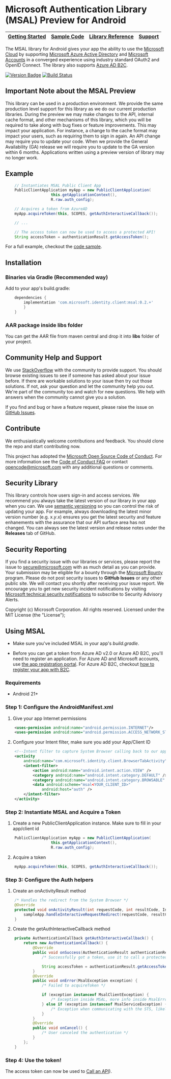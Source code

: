 Microsoft Authentication Library (MSAL) Preview for Android
==============================================

| [Getting Started](https://docs.microsoft.com/en-us/azure/active-directory/develop/guidedsetups/active-directory-mobileanddesktopapp-android-intro) | [Sample Code](https://github.com/Azure-Samples/active-directory-android-native-v2) | [Library Reference](http://javadoc.io/doc/com.microsoft.identity.client/msal) | [Support](README.md#community-help-and-support)
| --- | --- | --- | --- |

The MSAL library for Android gives your app the ability to use the [Microsoft Cloud](https://cloud.microsoft.com) by supporting [Microsoft Azure Active Directory](https://azure.microsoft.com/en-us/services/active-directory/) and [Microsoft Accounts](https://account.microsoft.com) in a converged experience using industry standard OAuth2 and OpenID Connect. The library also supports [Azure AD B2C](https://azure.microsoft.com/services/active-directory-b2c/).

[![Version Badge](https://img.shields.io/maven-central/v/com.microsoft.identity.client/msal.svg)](http://repo1.maven.org/maven2/com/microsoft/identity/client/msal/)
[![Build Status](https://travis-ci.org/AzureAD/microsoft-authentication-library-for-android.svg?branch=master)](https://travis-ci.org/AzureAD/microsoft-authentication-library-for-android)

## Important Note about the MSAL Preview

This library can be used in a production environment. We provide the same production level support for this library as we do our current production libraries. During the preview we may make changes to the API, internal cache format, and other mechanisms of this library, which you will be required to take along with bug fixes or feature improvements. This may impact your application. For instance, a change to the cache format may impact your users, such as requiring them to sign in again. An API change may require you to update your code. When we provide the General Availability (GA) release we will require you to update to the GA version within 6 months. Applications written using a preview version of library may no longer work.

## Example

```Java
    // Instantiates MSAL Public Client App
    PublicClientApplication myApp = new PublicClientApplication(
                    this.getApplicationContext(),
                    R.raw.auth_config);

    // Acquires a token from AzureAD 
    myApp.acquireToken(this, SCOPES, getAuthInteractiveCallback());

    // ...

    // The access token can now be used to access a protected API!
    String accessToken = authenticationResult.getAccessToken();
```

For a full example, checkout the [code sample](https://github.com/Azure-Samples/active-directory-android-native-v2).

## Installation

### Binaries via Gradle (Recommended way)

Add to your app's build.gradle:

```gradle
    dependencies {
        implementation 'com.microsoft.identity.client:msal:0.2.+'
        }
    }
```

### AAR package inside libs folder
You can get the AAR file from maven central and drop it into **libs** folder of your project.

## Community Help and Support

We use [StackOverflow](http://stackoverflow.com/questions/tagged/msal) with the community to provide support. You should browse existing issues to see if someone has asked about your issue before. If there are workable solutions to your issue then try out those solutions. If not, ask your question and let the community help you out. We're part of the community too and watch for new questions. We help with answers when the community cannot give you a solution.

If you find and bug or have a feature request, please raise the issue on [GitHub Issues](../../issues). 

## Contribute

We enthusiastically welcome contributions and feedback. You should clone the repo and start contributing now. 

This project has adopted the [Microsoft Open Source Code of Conduct](https://opensource.microsoft.com/codeofconduct/). For more information see the [Code of Conduct FAQ](https://opensource.microsoft.com/codeofconduct/faq/) or contact [opencode@microsoft.com](mailto:opencode@microsoft.com) with any additional questions or comments.

## Security Library

This library controls how users sign-in and access services. We recommend you always take the latest version of our library in your app when you can. We use [semantic versioning](http://semver.org) so you can control the risk of updating your app. For example, always downloading the latest minor version number (e.g. x.*y*.x) ensures you get the latest security and feature enhanements with the assurance that our API surface area has not changed. You can always see the latest version and release notes under the **Releases** tab of GitHub.

## Security Reporting

If you find a security issue with our libraries or services, please report the issue to [secure@microsoft.com](mailto:secure@microsoft.com) with as much detail as you can provide. Your submission may be eligible for a bounty through the [Microsoft Bounty](http://aka.ms/bugbounty) program. Please do not post security issues to **GitHub Issues** or any other public site. We will contact you shortly after receiving your issue report. We encourage you to get new security incident notifications by visiting [Microsoft technical security notifications](https://technet.microsoft.com/en-us/security/dd252948) to subscribe to Security Advisory Alerts.


Copyright (c) Microsoft Corporation.  All rights reserved. Licensed under the MIT License (the "License");

## Using MSAL

- Make sure you've included MSAL in your app's *build.gradle*.

- Before you can get a token from Azure AD v2.0 or Azure AD B2C, you'll need to register an application. For Azure AD and Microsoft accounts, use [the app registration portal](https://apps.dev.microsoft.com). For Azure AD B2C, checkout [how to register your app with B2C](https://docs.microsoft.com/en-us/azure/active-directory-b2c/active-directory-b2c-app-registration).  

### Requirements
* Android 21+

### Step 1: Configure the AndroidManifest.xml

1. Give your app Internet permissions

```XML
    <uses-permission android:name="android.permission.INTERNET"/>
    <uses-permission android:name="android.permission.ACCESS_NETWORK_STATE"/>
```

2. Configure your Intent filter, make sure you add your App/Client ID
  
```XML
    <!--Intent filter to capture System Browser calling back to our app after Sign In-->
    <activity
        android:name="com.microsoft.identity.client.BrowserTabActivity">
        <intent-filter>
            <action android:name="android.intent.action.VIEW" />
            <category android:name="android.intent.category.DEFAULT" />
            <category android:name="android.intent.category.BROWSABLE" />
            <data android:scheme="msal<YOUR_CLIENT_ID>"
                android:host="auth" />
        </intent-filter>
    </activity>
```

### Step 2: Instantiate MSAL and Acquire a Token

1.  Create a new PublicClientApplication instance. Make sure to fill in your app/client id

```Java
    PublicClientApplication myApp = new PublicClientApplication(
                    this.getApplicationContext(),
                    R.raw.auth_config);
```

2. Acquire a token

```Java
    myApp.acquireToken(this, SCOPES, getAuthInteractiveCallback());
```

### Step 3: Configure the Auth helpers

1. Create an onActivityResult method

```Java
    /* Handles the redirect from the System Browser */
    @Override
    protected void onActivityResult(int requestCode, int resultCode, Intent data) {
        sampleApp.handleInteractiveRequestRedirect(requestCode, resultCode, data);
    }
```

2. Create the getAuthInteractiveCallback method

```Java
    private AuthenticationCallback getAuthInteractiveCallback() {
        return new AuthenticationCallback() {
            @Override
            public void onSuccess(AuthenticationResult authenticationResult) {
                /* Successfully got a token, use it to call a protected resource */

                String accessToken = authenticationResult.getAccessToken();
            }
            @Override
            public void onError(MsalException exception) { 
                /* Failed to acquireToken */

                if (exception instanceof MsalClientException) {
                    /* Exception inside MSAL, more info inside MsalError.java */
                } else if (exception instanceof MsalServiceException) {
                    /* Exception when communicating with the STS, likely config issue */
                }
            }
            @Override
            public void onCancel() {
                /* User canceled the authentication */
            }
        };
    }
```

### Step 4: Use the token!

The access token can now be used to [Call an API](https://github.com/AzureAD/microsoft-authentication-library-for-android/wiki/Calling-an-API)).


